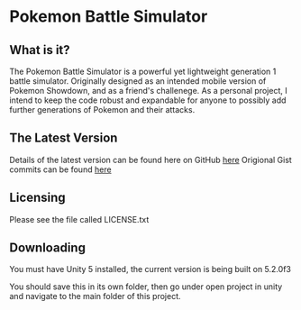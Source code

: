 # Pokemon Battle Simulator
  
  __What is it?__
  ---

  The Pokemon Battle Simulator is a powerful yet lightweight generation
  1 battle simulator. Originally designed as an intended mobile version of
  Pokemon Showdown, and as a friend's challenege. As a personal project, I 
  intend to keep the code robust and expandable for anyone to possibly add
  further generations of Pokemon and their attacks.
  
  __The Latest Version__
  ---

  Details of the latest version can be found here on GitHub [here](https://github.com/DanFlannel/Pokemon_Battle_Simulator)
  Origional Gist commits can be found [here](https://gist.github.com/DanFlannel/3a784369da08a71bdb85)

  
  **Licensing**
  ---

  Please see the file called LICENSE.txt

  
  **Downloading**
  ---  
  You must have Unity 5 installed, the current version is being built 
  on 5.2.0f3
  
  You should save this in its own folder, then go under open project in
  unity and navigate to the main folder of this project.

  
  
